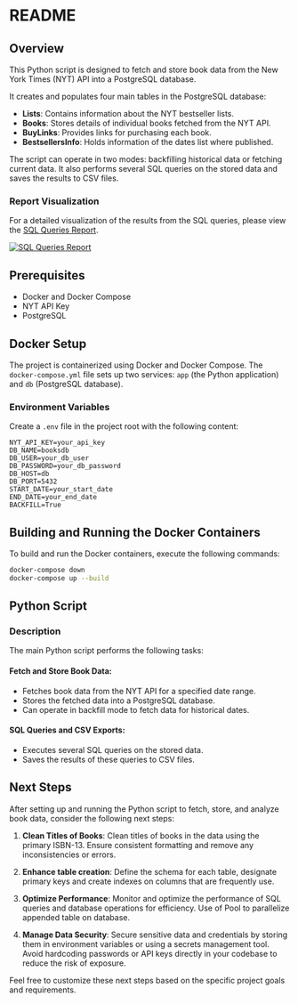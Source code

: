 # README

## Overview

This Python script is designed to fetch and store book data from the New York Times (NYT) API into a PostgreSQL database.

It creates and populates four main tables in the PostgreSQL database:
- **Lists**: Contains information about the NYT bestseller lists.
- **Books**: Stores details of individual books fetched from the NYT API.
- **BuyLinks**: Provides links for purchasing each book.
- **BestsellersInfo**: Holds information of the dates list where published.

 The script can operate in two modes: backfilling historical data or fetching current data. It also performs several SQL queries on the stored data and saves the results to CSV files.

### Report Visualization

For a detailed visualization of the results from the SQL queries, please view the [SQL Queries Report](https://lookerstudio.google.com/reporting/369a0eea-0e2e-427c-8bd7-ed93e7fc2b02).

[![SQL Queries Report](https://github.com/daniel-castelblanco/daniel-castelblanco-de-task/assets/147197232/9baabeeb-5899-4a35-b57d-a138f3ec2c08)](https://lookerstudio.google.com/reporting/369a0eea-0e2e-427c-8bd7-ed93e7fc2b02)



## Prerequisites

- Docker and Docker Compose
- NYT API Key
- PostgreSQL

## Docker Setup

The project is containerized using Docker and Docker Compose. The `docker-compose.yml` file sets up two services: `app` (the Python application) and `db` (PostgreSQL database).

### Environment Variables

Create a `.env` file in the project root with the following content:

```env
NYT_API_KEY=your_api_key
DB_NAME=booksdb
DB_USER=your_db_user
DB_PASSWORD=your_db_password
DB_HOST=db
DB_PORT=5432
START_DATE=your_start_date
END_DATE=your_end_date
BACKFILL=True
```

## Building and Running the Docker Containers 

To build and run the Docker containers, execute the following commands:

```sh
docker-compose down
docker-compose up --build
```

## Python Script

### Description

The main Python script performs the following tasks:

#### Fetch and Store Book Data:

- Fetches book data from the NYT API for a specified date range.
- Stores the fetched data into a PostgreSQL database.
- Can operate in backfill mode to fetch data for historical dates.

#### SQL Queries and CSV Exports:

- Executes several SQL queries on the stored data.
- Saves the results of these queries to CSV files.


## Next Steps

After setting up and running the Python script to fetch, store, and analyze book data, consider the following next steps:

1. **Clean Titles of Books**: Clean titles of books in the data using the primary ISBN-13. Ensure consistent formatting and remove any inconsistencies or errors. 

2. **Enhance table creation**: Define the schema for each table, designate primary keys and create indexes on columns that are frequently use.

3. **Optimize Performance**: Monitor and optimize the performance of SQL queries and database operations for efficiency. Use of Pool to parallelize appended table on database.

4. **Manage Data Security**: Secure sensitive data and credentials by storing them in environment variables or using a secrets management tool. Avoid hardcoding passwords or API keys directly in your codebase to reduce the risk of exposure.


Feel free to customize these next steps based on the specific project goals and requirements.

